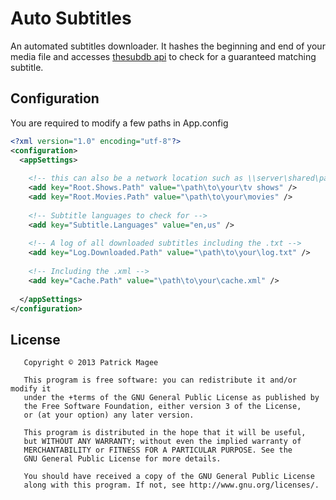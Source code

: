 ﻿Auto Subtitles
=========

An automated subtitles downloader. It hashes the beginning and end of your media file and accesses [thesubdb api] to check for a guaranteed matching subtitle.

[thesubdb api]: http://thesubdb.com/api/

Configuration
--------------

You are required to modify a few paths in App.config

```xml
<?xml version="1.0" encoding="utf-8"?>
<configuration>
  <appSettings>
  
    <!-- this can also be a network location such as \\server\shared\path  -->
    <add key="Root.Shows.Path" value="\path\to\your\tv shows" />
    <add key="Root.Movies.Path" value="\path\to\your\movies" />
    
    <!-- Subtitle languages to check for -->
    <add key="Subtitle.Languages" value="en,us" />
    
    <!-- A log of all downloaded subtitles including the .txt -->
    <add key="Log.Downloaded.Path" value="\path\to\your\log.txt" />
    
    <!-- Including the .xml -->
    <add key="Cache.Path" value="\path\to\your\cache.xml" />
  
  </appSettings>
</configuration>
```

License
--------------

```
   Copyright © 2013 Patrick Magee
   
   This program is free software: you can redistribute it and/or modify it
   under the +terms of the GNU General Public License as published by 
   the Free Software Foundation, either version 3 of the License, 
   or (at your option) any later version.
   
   This program is distributed in the hope that it will be useful, 
   but WITHOUT ANY WARRANTY; without even the implied warranty of 
   MERCHANTABILITY or FITNESS FOR A PARTICULAR PURPOSE. See the 
   GNU General Public License for more details.
   
   You should have received a copy of the GNU General Public License
   along with this program. If not, see http://www.gnu.org/licenses/.
 ```
